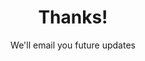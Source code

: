 ---
title: "Thanks!"
subtitle: "We'll email you future updates"
# meta description
description: "Thanks for your message"
---